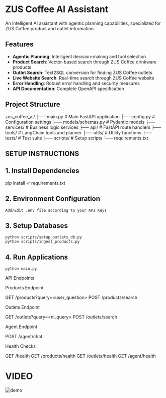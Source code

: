 # ZUS Coffee AI Assistant

An intelligent AI assistant with agentic planning capabilities, specialized for ZUS Coffee product and outlet information.

## Features

- **Agentic Planning**: Intelligent decision-making and tool selection
- **Product Search**: Vector-based search through ZUS Coffee drinkware products
- **Outlet Search**: Text2SQL conversion for finding ZUS Coffee outlets
- **Live Website Search**: Real-time search through ZUS Coffee website
- **Error Handling**: Robust error handling and security measures
- **API Documentation**: Complete OpenAPI specification

## Project Structure
zus_coffee_ai/
├── main.py                     # Main FastAPI application
├── config.py                   # Configuration settings
├── models/schemas.py           # Pydantic models
├── services/                   # Business logic services
├── api/                        # FastAPI route handlers
├── tools/                      # LangChain tools and planner
├── utils/                      # Utility functions
├── tests/                      # Test suite
├── scripts/                    # Setup scripts
└── requirements.txt

## SETUP INSTRUCTIONS

## 1. Install Dependencies
   pip install -r requirements.txt

## 2. Environment Configuration
    Add/Edit .env file according to your API Keys

## 3. Setup Databases
    python scripts/setup_outlets_db.py
    python scripts/ingest_products.py
    
## 4. Run Applications
    python main.py



API Endpoints

Products Endpoint

GET /products?query=<user_question>
POST /products/search

Outlets Endpoint

GET /outlets?query=<nl_query>
POST /outlets/search

Agent Endpoint

POST /agent/chat

Health Checks

GET /health
GET /products/health
GET /outlets/health
GET /agent/health


# VIDEO

![demo](https://youtu.be/6limrCN9TB4)
